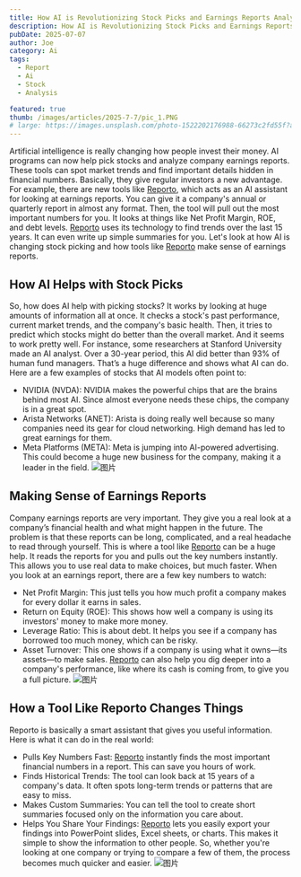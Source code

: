 ```yaml
---
title: How AI is Revolutionizing Stock Picks and Earnings Reports Analysis
description: How AI is Revolutionizing Stock Picks and Earnings Reports Analysis
pubDate: 2025-07-07
author: Joe
category: Ai
tags:
  - Report
  - Ai
  - Stock
  - Analysis

featured: true
thumb: /images/articles/2025-7-7/pic_1.PNG
# large: https://images.unsplash.com/photo-1522202176988-66273c2fd55f?auto=format&fit=crop&w=2400&q=80
---
```



Artificial intelligence is really changing how people invest their money. AI programs can now help pick stocks and analyze company earnings reports. These tools can spot market trends and find important details hidden in financial numbers. Basically, they give regular investors a new advantage.
For example, there are new tools like [Reporto](https://reporto.co/), which acts as an AI assistant for looking at earnings reports. You can give it a company's annual or quarterly report in almost any format. Then, the tool will pull out the most important numbers for you. It looks at things like Net Profit Margin, ROE, and debt levels. [Reporto](https://reporto.co/) uses its technology to find trends over the last 15 years. It can even write up simple summaries for you.
Let's look at how AI is changing stock picking and how tools like [Reporto](https://reporto.co/) make sense of earnings reports.

## How AI Helps with Stock Picks
So, how does AI help with picking stocks? It works by looking at huge amounts of information all at once. It checks a stock's past performance, current market trends, and the company's basic health. Then, it tries to predict which stocks might do better than the overall market.
And it seems to work pretty well. For instance, some researchers at Stanford University made an AI analyst. Over a 30-year period, this AI did better than 93% of human fund managers. That’s a huge difference and shows what AI can do.
Here are a few examples of stocks that AI models often point to:
- NVIDIA (NVDA): NVIDIA makes the powerful chips that are the brains behind most AI. Since almost everyone needs these chips, the company is in a great spot.
- Arista Networks (ANET): Arista is doing really well because so many companies need its gear for cloud networking. High demand has led to great earnings for them.
- Meta Platforms (META): Meta is jumping into AI-powered advertising. This could become a huge new business for the company, making it a leader in the field.
![图片](/images/articles/2025-7-7/pic_1.PNG)

## Making Sense of Earnings Reports
Company earnings reports are very important. They give you a real look at a company’s financial health and what might happen in the future. The problem is that these reports can be long, complicated, and a real headache to read through yourself.
This is where a tool like [Reporto](https://reporto.co/) can be a huge help. It reads the reports for you and pulls out the key numbers instantly. This allows you to use real data to make choices, but much faster.
When you look at an earnings report, there are a few key numbers to watch:
- Net Profit Margin: This just tells you how much profit a company makes for every dollar it earns in sales.
- Return on Equity (ROE): This shows how well a company is using its investors' money to make more money.
- Leverage Ratio: This is about debt. It helps you see if a company has borrowed too much money, which can be risky.
- Asset Turnover: This one shows if a company is using what it owns—its assets—to make sales.
[Reporto](https://reporto.co/) can also help you dig deeper into a company's performance, like where its cash is coming from, to give you a full picture.
![图片](/images/articles/2025-7-7/pic_2.PNG)

## How a Tool Like Reporto Changes Things
Reporto is basically a smart assistant that gives you useful information. Here is what it can do in the real world:
- Pulls Key Numbers Fast: [Reporto](https://reporto.co/) instantly finds the most important financial numbers in a report. This can save you hours of work.
- Finds Historical Trends: The tool can look back at 15 years of a company's data. It often spots long-term trends or patterns that are easy to miss.
- Makes Custom Summaries: You can tell the tool to create short summaries focused only on the information you care about.
- Helps You Share Your Findings: [Reporto](https://reporto.co/) lets you easily export your findings into PowerPoint slides, Excel sheets, or charts. This makes it simple to show the information to other people.
So, whether you're looking at one company or trying to compare a few of them, the process becomes much quicker and easier.
![图片](/images/articles/2025-7-7/pic_3.png)